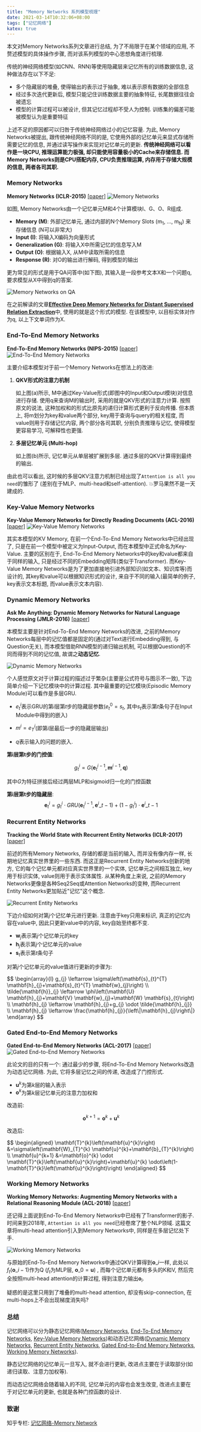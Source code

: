 ```yaml
---
title: "Memory Networks 系列模型梳理"
date: 2021-03-14T10:32:06+08:00
tags: ["记忆网络"]
katex: true
---
```


本文对Memory Networks系列文章进行总结, 为了不局限于在某个领域的应用, 不赘述模型的具体操作步骤, 而对该系列模型的中心思想角度进行梳理.

传统的神经网络模型(如CNN、RNN)等使用隐藏层来记忆所有的训练数据信息, 这种做法存在以下不足:

* 多个隐藏层的堆叠, 使得输出的表示过于抽象, 难以表示原有数据的全部信息
* 经过多次迭代更新后, 模型只能记住训练数据主要的抽象特征, 长尾数据往往会被遗忘
* 模型的计算过程可以被设计, 但其记忆过程却不受人为控制. 训练集的偏差可能被模型认为是重要特征

上述不足的原因都可以归咎于传统神经网络过小的记忆容量. 为此, Memory Networks被提出, 跟传统神经网络不同的是, 它使用外部的记忆单元来显式存储所需要记忆的信息, 并通过读写操作来实现对记忆单元的更新.
**传统神经网络可以看作是一块CPU, 推理运算能力极强, 却只能使用容量极小的Cache来存储信息. 而Memory Networks则是CPU搭配内存, CPU负责推理运算, 内存用于存储大规模的信息, 两者各司其职.**

### Memory Networks
**Memory Networks (ICLR-2015)** [[paper]](https://arxiv.org/abs/1410.3916)
![Memory Networks](/images/2021-03-14-1.png)

如图, Memory Networks由一个记忆单元M和4个计算模块I、G、O、R组成.

* **Memory (M)**: 外部记忆单元, 通过内部的N个Memory Slots (m<sub>1</sub>, ..., m<sub>N</sub>) 来存储信息 (N可以非常大)
* **Input (I)**: 将输入X编码为向量形式
* **Generalization (G)**: 将输入X中所需记忆的信息写入M
* **Output (O)**: 根据输入X, 从M中读取所需的信息
* **Response (R)**: 对O的输出进行解码, 得到模型的输出

更为常见的形式是用于QA问答中(如下图), 其输入是一段参考文本X和一个问题q, 要求模型从X中得到q的答案.

![Memory Networks on QA](/images/2021-03-14-2.png)

在之前解读的文章[**Effective Deep Memory Networks for Distant Supervised Relation Extraction**](/research/effective-deep-memory-networks-for-distant-supervised-relation-extraction/)中, 使用的就是这个形式的模型. 
在该模型中, 以目标实体对作为q, 以上下文单词作为X.

### End-To-End Memory Networks
**End-To-End Memory Networks (NIPS-2015)** [[paper]](https://dl.acm.org/doi/abs/10.5555/2969442.2969512)
![End-To-End Memory Networks](/images/2021-03-14-3.png)

主要介绍本模型对于前一个Memory Networks在想法上的改进:

1. **QKV形式的注意力机制**
   
   如上图(a)所示, M中通过Key-Value形式(即图中的Input和Output模块)对信息进行存储.
   使用q来查询M的输出时, 采用的就是QKV形式的注意力计算.
   按照原文的说法, 这种加权和的形式比原先的递归计算形式更利于反向传播.
   但本质上, 将m划分为key和value两个部分, key用于查询与query的相关程度, 而value则用于存储记忆内容, 两个部分各司其职, 分别负责推理与记忆, 使得模型更容易学习, 可解释性也更强.

2. **多层记忆单元 (Multi-hop)**
   
   如上图(b)所示, 记忆单元从单层被扩展到多层. 通过多层的QKV计算得到最终的输出. 
   
由此也可以看出, 这时候的多层QKV注意力机制已经出现了`Attention is all you need`的雏形了 (差别在于MLP、multi-head和self-attention).
💥罗马果然不是一天建成的.

### Key-Value Memory Networks
**Key-Value Memory Networks for Directly Reading Documents (ACL-2016)** [[paper]](https://www.aclweb.org/anthology/D16-1147.pdf)
![Key-Value Memory Networks](/images/2021-03-14-4.png)

其实本模型的KV Memory, 在前一个End-To-End Memory Networks中已经出现了, 只是在前一个模型中被定义为Input-Output, 而在本模型中正式命名为Key-Value.
主要的区别在于, End-To-End Memory Networks中的key和value都来自于同样的输入, 只是经过不同的Embedding矩阵(类似于Transformer). 
而Key-Value Memory Networks是为了更加直接地引进外部知识(如文本、知识库等)而设计的, 其key和value可以根据知识形式的设计, 来自于不同的输入(最简单的例子, key表示文本标题, 而value表示文本内容).

### Dynamic Memory Networks
**Ask Me Anything: Dynamic Memory Networks for Natural Language Processing (JMLR-2016)** [[paper]](http://proceedings.mlr.press/v48/kumar16.pdf)

本模型主要是针对End-To-End Memory Networks的改进, 之前的Memory Networks每层中的记忆值都是固定的(通过对Text进行Embedding得到, 与Question无关), 而本模型借助RNN模型的递归输出机制, 可以根据Question的不同而得到不同的记忆值, 故谓之**动态记忆**.

![Dynamic Memory Networks](/images/2021-03-14-5.png)

个人感觉原文对于计算过程的描述过于繁杂(主要是公式符号与图示不一致), 下边简单介绍一下记忆模块中的计算过程. 其中最重要的记忆模块(Episodic Memory Module)可以看作是多层GRU.

* $e^i_t$表示GRU的第$i$层第$t$步的隐藏层参数($e^0_t=s_t$, 其中$s_t$表示第$t$条句子在Input Module中得到的嵌入)

* $m^i=e^i_T$(即第$i$层最后一步的隐藏层输出)

* $q$表示输入的问题的嵌入.

**第i层第t步的门控值**: 

$$g^i_t = G(\mathbf{e}^{i-1}_t, \mathbf{m}^{i-1}, \mathbf{q})$$ 

其中$G$为特征拼接后经过两层MLP和sigmoid归一化的门控函数

**第i层第t步的隐藏层**: 
$$\mathbf{e}^i_t = g^i_t \cdot GRU(\mathbf{e}^{i-1}_t, \mathbf{e}^i\_{t-1}) + (1 - g^i_t) \cdot \mathbf{e}^i\_{t-1}$$

### Recurrent Entity Networks
**Tracking the World State with Recurrent Entity Networks (ICLR-2017)** [[paper]](https://arxiv.org/abs/1612.03969)

前述的所有Memory Networks, 存储的都是当前的输入, 而并没有像内存一样, 长期地记忆真实世界里的一些东西.
而这正是Recurrent Entity Networks创新的地方, 它的每个记忆单元都对应真实世界里的一个实体, 记忆单元之间相互独立, key用于标识实体, value则用于表示实体属性.
从某种角度上来说, 之前的Memory Networks更像是各种Seq2Seq或Attention Networks的变种, 而Recurrent Entity Networks更加贴近"记忆"这个概念.

![Recurrent Entity Networks](/images/2021-03-14-6.png)

下边介绍如何对第$j$个记忆单元进行更新. 注意由于key只用来标识, 真正的记忆内容在value中, 因此只更新value中的内容, key自始至终都不变.

* $\mathbf{w}_j$表示第$j$个记忆单元的key
* $\mathbf{h}_j$表示第$j$个记忆单元的value
* $\mathbf{s}_t$表示第$t$条句子

对第$j$个记忆单元的value值进行更新的步骤为:

<div>
$$
\begin{array}{l}
g_{j} \leftarrow \sigma\left(\mathbf{s}_{t}^{T} \mathbf{h}_{j}+\mathbf{s}_{t}^{T} \mathbf{w}_{j}\right) \\
\tilde{\mathbf{h}}_{j} \leftarrow \phi\left(\mathbf{U} \mathbf{h}_{j}+\mathbf{V} \mathbf{w}_{j}+\mathbf{W} \mathbf{s}_{t}\right) \\
\mathbf{h}_{j} \leftarrow \mathbf{h}_{j}+g_{j} \odot \tilde{\mathbf{h}_{j}} \\
\mathbf{h}_{j} \leftarrow \frac{\mathbf{h}_{j}}{\left\|\mathbf{h}_{j}\right\|}
\end{array}
$$
</div>

### Gated End-to-End Memory Networks
**Gated End-to-End Memory Networks (ACL-2017)** [[paper]](https://www.aclweb.org/anthology/E17-1001)
![Gated End-to-End Memory Networks](/images/2021-03-14-7.png)

此论文的目的只有一个: 通过最少的步骤, 将End-To-End Memory Networks改造为动态记忆网络.
为此, 它将多层记忆之间的传递, 改造成了门控形式. 

* $\mathbf{u}^k$为第$k$层的输入表示
* $\mathbf{o}^k$为第$k$层记忆单元的注意力加权和

改造前:

$$\mathbf{o}^{k+1} = \mathbf{o}^{k} + \mathbf{u}^{k}$$

改造后:

<div>
$$
\begin{aligned}
\mathbf{T}^{k}\left(\mathbf{u}^{k}\right) &=\sigma\left(\mathbf{W}_{T}^{k} \mathbf{u}^{k}+\mathbf{b}_{T}^{k}\right) \\
\mathbf{u}^{k+1} &=\mathbf{o}^{k} \odot \mathbf{T}^{k}\left(\mathbf{u}^{k}\right)+\mathbf{u}^{k} \odot\left(1-\mathbf{T}^{k}\left(\mathbf{u}^{k}\right)\right)
\end{aligned}
$$
</div>

### Working Memory Networks
**Working Memory Networks: Augmenting Memory Networks with a Relational Reasoning Module (ACL-2018)** [[paper]](https://www.aclweb.org/anthology/P18-1092/)

还记得上面说到End-To-End Memory Networks中已经有了Transformer的影子.
时间来到2018年, `Attention is all you need`已经卷席了整个NLP领域. 
这篇文章将multi-head attention引入到Memory Networks中, 同样是在多层记忆处下手.

![Working Memory Networks](/images/2021-03-14-8.png)

与原始的End-To-End Memory Networks中通过QKV计算得到$\mathbf{o}\_i$一样, 此处以$f_t(\mathbf{o}\_{i-1})$作为Q ($f_t$为MLP层, $\mathbf{o}\_{0}=\mathbf{u}$) , 而每个记忆单元都有多头的K和V, 然后完全按照multi-head attention的计算过程, 得到注意力输出$\mathbf{o}_{i}$. 

疑惑的是这里只用到了堆叠的multi-head attention, 却没有skip-connection, 在multi-hops上不会出现梯度消失吗?

### 总结

记忆网络可以分为静态记忆网络([Memory Networks](#memory-networks), [End-To-End Memory Networks](#end-to-end-memory-networks), [Key-Value Memory Networks](#key-value-memory-networks))和动态记忆网络([Dynamic Memory Networks](#dynamic-memory-networks), [Recurrent Entity Networks](#recurrent-entity-networks), [Gated End-to-End Memory Networks](#gated-end-to-end-memory-networks), [Working Memory Networks](#working-memory-networks)).

静态记忆网络的记忆单元一旦写入, 就不会进行更新, 改进点主要在于读取部分(如递归读取、注意力加权等).

而动态记忆网络会随着输入的不同, 记忆单元的内容也会发生改变, 改进点主要在于对记忆单元的更新, 也就是各种门控函数的设计.

### 致谢

知乎专栏: [记忆网络-Memory Network](https://www.zhihu.com/column/c_129532277)